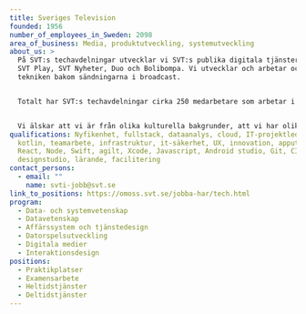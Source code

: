 ```yaml
---
title: Sveriges Television
founded: 1956
number_of_employees_in_Sweden: 2098
area_of_business: Media, produktutveckling, systemutveckling
about_us: >
  På SVT:s techavdelningar utvecklar vi SVT:s publika digitala tjänster som tex
  SVT Play, SVT Nyheter, Duo och Bolibompa. Vi utvecklar och arbetar också med
  tekniken bakom sändningarna i broadcast.


  Totalt har SVT:s techavdelningar cirka 250 medarbetare som arbetar i tvärfunktionella team för att på bästa sätt designa och utveckla SVT:s digitala tjänster, plattformar och system.


  Vi älskar att vi är från olika kulturella bakgrunder, att vi har olika personligheter och intressen. SVT är en arbetsplats där lärande står i fokus och där vi tar väl hand om varandra. Vi är stolta över att bygga produkter och tjänster som erbjuder nyheter och underhållning till miljontals människor.
qualifications: Nyfikenhet, fullstack, dataanalys, cloud, IT-projektledare,
  kotlin, teamarbete, infrastruktur, it-säkerhet, UX, innovation, apputveckling,
  React, Node, Swift, agilt, Xcode, Javascript, Android studio, Git, CI/CD, TDD,
  designstudio, lärande, facilitering
contact_persons:
  - email: ""
    name: svti-jobb@svt.se
link_to_positions: https://omoss.svt.se/jobba-har/tech.html
program:
  - Data- och systemvetenskap
  - Datavetenskap
  - Affärssystem och tjänstedesign
  - Datorspelsutveckling
  - Digitala medier
  - Interaktionsdesign
positions:
  - Praktikplatser
  - Examensarbete
  - Heltidstjänster
  - Deltidstjänster
---
```


